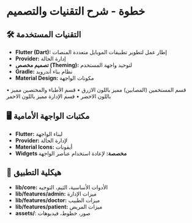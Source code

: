 # خطوة - شرح التقنيات والتصميم

## 🛠️ التقنيات المستخدمة
- **Flutter (Dart):** إطار عمل لتطوير تطبيقات الموبايل متعددة المنصات
- **Provider:** إدارة الحالة
- **تصميم مخصص (Theming):** لتوحيد واجهة المستخدم
- **Gradle:** نظام بناء أندرويد
- **Material Design:** مكونات الواجهة


•	قسم المستخمين (المصابين) مميز باللون الازرق 
•	قسم الأطباء والمختصين مميز باللون الاخضر
•	قسم الإدارة  مميز باللون الاحمر 


## 🖥️ مكتبات الواجهة الأمامية
- **Flutter:** لبناء الواجهة
- **Provider:** لإدارة الحالة
- **Material Icons:** أيقونات
- **Widgets مخصصة:** لإعادة استخدام عناصر الواجهة


## 📱 هيكلية التطبيق
- **lib/core:** الأدوات الأساسية، الثيم، التوجيه
- **lib/features/admin:** ميزات الإدارة
- **lib/features/doctor:** ميزات الطبيب
- **lib/features/patient:** ميزات المريض
- **assets/**: صور، خطوط، فيديوهات


